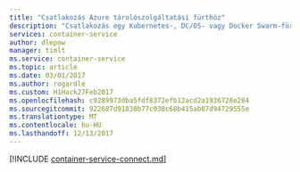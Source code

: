 ```yaml
---
title: "Csatlakozás Azure tárolószolgáltatási fürthöz"
description: "Csatlakozás egy Kubernetes-, DC/OS- vagy Docker Swarm-fürthöz az Azure Container Service-ben egy távoli számítógépről"
services: container-service
author: dlepow
manager: timlt
ms.service: container-service
ms.topic: article
ms.date: 03/01/2017
ms.author: rogardle
ms.custom: H1Hack27Feb2017
ms.openlocfilehash: c9289973dba5fdf8372efb12acd2a1936728e284
ms.sourcegitcommit: 922687d91838b77c038c68b415ab87d94729555e
ms.translationtype: MT
ms.contentlocale: hu-HU
ms.lasthandoff: 12/13/2017
---
```

[!INCLUDE [container-service-connect.md](../../../includes/container-service-connect.md)]
